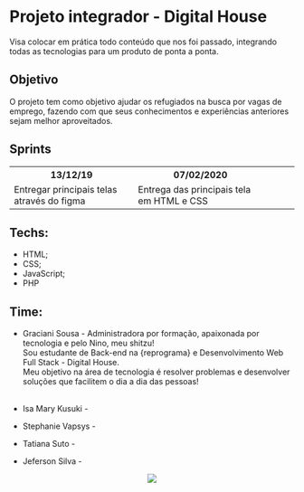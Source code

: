 # Projeto integrador - Digital House
Visa colocar em prática todo conteúdo que nos foi passado, integrando todas as tecnologias para um produto de ponta a ponta.

## Objetivo
O projeto tem como objetivo ajudar os refugiados na busca por vagas de emprego, fazendo com que seus conhecimentos e experiências anteriores sejam melhor aproveitados.

## Sprints
<table>
  <tr>
    <th>13/12/19</th>
    <th>07/02/2020</th>
    <th></th>
    <th></th>
    <th></th>
  </tr>
  <tr>
    <td>Entregar principais telas através do figma</td>
    <td>Entrega das principais tela em HTML e CSS</td>
    <td></td>
    <td></td>
    <td></td>
  </tr>
</table>

## Techs:
* HTML;
* CSS;
* JavaScript;
* PHP

## Time:
* Graciani Sousa - Administradora por formação, apaixonada por tecnologia e pelo Nino, meu shitzu!<br/>
Sou estudante de Back-end na {reprograma} e Desenvolvimento Web Full Stack - Digital House.<br/>
Meu objetivo na área de tecnologia é resolver problemas e desenvolver soluções que facilitem o dia a dia das pessoas!<br/><br/>

* Isa Mary Kusuki -
* Stephanie Vapsys -
* Tatiana Suto -
* Jeferson Silva -

<p align="center"> 
<img src="https://66.media.tumblr.com/84df2849675395d4acafa8859e6813bd/tumblr_mi9n4mOf5k1rnrp3qo1_500.gif">
</p>
